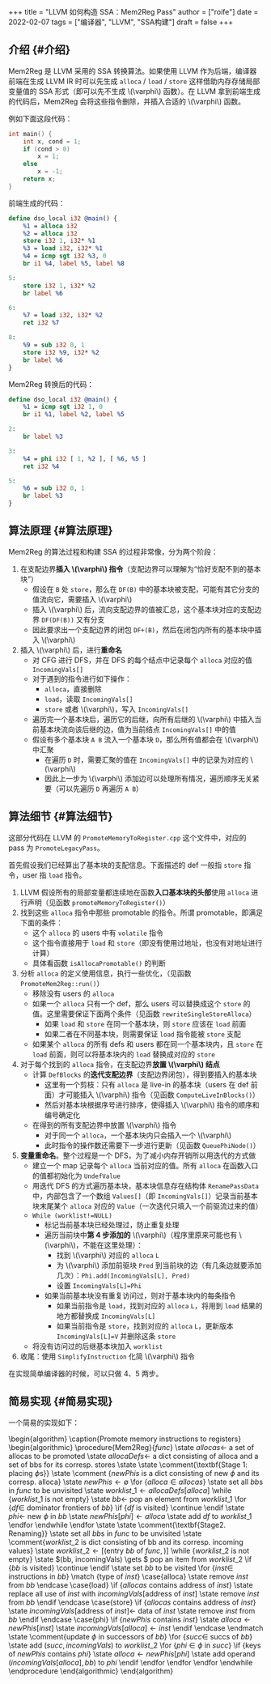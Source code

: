 +++
title = "LLVM 如何构造 SSA：Mem2Reg Pass"
author = ["roife"]
date = 2022-02-07
tags = ["编译器", "LLVM", "SSA构建"]
draft = false
+++

## 介绍 {#介绍}

Mem2Reg 是 LLVM 采用的 SSA 转换算法。如果使用 LLVM 作为后端，编译器前端在生成 LLVM IR 时可以先生成 `alloca` / `load` / `store` 这样借助内存存储局部变量值的 SSA 形式（即可以先不生成 \\(\varphi\\) 函数）。在 LLVM 拿到前端生成的代码后，Mem2Reg 会将这些指令删除，并插入合适的 \\(\varphi\\) 函数。

例如下面这段代码：

```C
int main() {
    int x, cond = 1;
    if (cond > 0)
        x = 1;
    else
        x = -1;
    return x;
}
```

前端生成的代码：

```llvm
define dso_local i32 @main() {
    %1 = alloca i32
    %2 = alloca i32
    store i32 1, i32* %1
    %3 = load i32, i32* %1
    %4 = icmp sgt i32 %3, 0
    br i1 %4, label %5, label %8

5:
    store i32 1, i32* %2
    br label %6

6:
    %7 = load i32, i32* %2
    ret i32 %7

8:
    %9 = sub i32 0, 1
    store i32 %9, i32* %2
    br label %6
}
```

Mem2Reg 转换后的代码：

```llvm
define dso_local i32 @main() {
    %1 = icmp sgt i32 1, 0
    br i1 %1, label %2, label %5

2:
    br label %3

3:
    %4 = phi i32 [ 1, %2 ], [ %6, %5 ]
    ret i32 %4

5:
    %6 = sub i32 0, 1
    br label %3
}
```


## 算法原理 {#算法原理}

Mem2Reg 的算法过程和构建 SSA 的过程非常像，分为两个阶段：

1.  在支配边界**插入 \\(\varphi\\) 指令**（支配边界可以理解为“恰好支配不到的基本块”）
    -   假设在 `B` 处 `store`，那么在 `DF(B)` 中的基本块被支配，可能有其它分支的值流向它，需要插入 \\(\varphi\\)
    -   插入 \\(\varphi\\) 后，流向支配边界的值被汇总，这个基本块对应的支配边界 `DF(DF(B))` 又有分支
    -   因此要求出一个支配边界的闭包 `DF+(B)`，然后在闭包内所有的基本块中插入 \\(\varphi\\)
2.  插入 \\(\varphi\\) 后，进行**重命名**
    -   对 CFG 进行 DFS，并在 DFS 的每个结点中记录每个 `alloca` 对应的值 `IncomingVals[]`
    -   对于遇到的指令进行如下操作：
        -   `alloca`，直接删除
        -   `load`，读取 `IncomingVals[]`
        -   `store` 或者 \\(\varphi\\)，写入 `IncomingVals[]`
    -   遍历完一个基本块后，遍历它的后继，向所有后继的 \\(\varphi\\) 中插入当前基本块流向该后继的边，值为当前结点 `IncomingVals[]` 中的值
    -   假设有多个基本块 `A B` 流入一个基本块 `D`，那么所有值都会在 \\(\varphi\\) 中汇聚
        -   在遍历 `D` 时，需要汇聚的值在 `IncomingVals[]` 中的记录为对应的 \\(\varphi\\)
        -   因此上一步为 \\(\varphi\\) 添加边可以处理所有情况，遍历顺序无关紧要（可以先遍历 `D` 再遍历 `A B`）


## 算法细节 {#算法细节}

这部分代码在 LLVM 的 `PromoteMemoryToRegister.cpp` 这个文件中，对应的 pass 为 `PromoteLegacyPass`。

首先假设我们已经算出了基本块的支配信息。下面描述的 def 一般指 `store` 指令，user 指 `load` 指令。

1.  LLVM 假设所有的局部变量都连续地在函数**入口基本块的头部**使用 `alloca` 进行声明（见函数 `promoteMemoryToRegister()`）
2.  找到这些 `alloca` 指令中那些 promotable 的指令。所谓 promotable，即满足下面的条件：
    -   这个 `alloca` 的 users 中有 `volatile` 指令
    -   这个指令直接用于 `load` 和 `store`（即没有使用过地址，也没有对地址进行计算）
    -   具体看函数 `isAllocaPromotable()` 的判断
3.  分析 `alloca` 的定义使用信息，执行一些优化，（见函数 `PromoteMem2Reg::run()`）
    -   移除没有 users 的 `alloca`
    -   如果一个 `alloca` 只有一个 def，那么 users 可以替换成这个 `store` 的值。这里需要保证下面两个条件（见函数 `rewriteSingleStoreAlloca`）
        -   如果 `load` 和 `store` 在同一个基本块，则 `store` 应该在 `load` 前面
        -   如果二者在不同基本块，则需要保证 `load` 指令能被 `store` 支配
    -   如果某个 `alloca` 的所有 defs 和 users 都在同一个基本块内，且 `store` 在 `load` 前面，则可以将基本块内的 `load` 替换成对应的 `store`
4.  对于每个找到的 `alloca` 指令，在支配边界**放置 \\(\varphi\\) 结点**
    -   计算 `DefBlocks` 的**迭代支配边界**（支配边界闭包），得到要插入的基本块
        -   这里有一个剪枝：只有 `alloca` 是 live-in 的基本块（users 在 def 前面）才可能插入 \\(\varphi\\) 指令（见函数 `ComputeLiveInBlocks()`）
        -   然后对基本块根据序号进行排序，使得插入 \\(\varphi\\) 指令的顺序和编号确定化
    -   在得到的所有支配边界中放置 \\(\varphi\\) 指令
        -   对于同一个 `alloca`，一个基本块内只会插入一个 \\(\varphi\\)
        -   此时指令的操作数还需要下一步进行更新（见函数 `QueuePhiNode()`）
5.  **变量重命名**。整个过程是一个 DFS，为了减小内存开销所以用迭代的方式做
    -   建立一个 map 记录每个 `alloca` 当前对应的值。所有 `alloca` 在函数入口的值都初始化为 `UndefValue`
    -   用迭代 DFS 的方式遍历基本块，基本块信息存在结构体 `RenamePassData` 中，内部包含了一个数组 `Values[]`（即 `IncomingVals[]`）记录当前基本块末尾某个 `alloca` 对应的 `Value`（一次迭代只填入一个前驱流过来的值）
    -   `While (worklist!=NULL)`
        -   标记当前基本块已经处理过，防止重复处理
        -   遍历当前块中**第 4 步添加的** \\(\varphi\\)（程序里原来可能也有 \\(\varphi\\)，不能在这里处理）：
            -   找到 \\(\varphi\\) 对应的 `alloca` `L`
            -   为 \\(\varphi\\) 添加前驱块 `Pred` 到当前块的边（有几条边就要添加几次）：`Phi.add(IncomingVals[L], Pred)`
            -   设置 `IncomingVals[L]=Phi`
        -   如果当前基本块没有重复访问过，则对于基本块内的每条指令
            -   如果当前指令是 `load`，找到对应的 `alloca` `L`，将用到 `load` 结果的地方都替换成 `IncomingVals[L]`
            -   如果当前指令是 `store`，找到对应的 `alloca` `L`，更新版本 `IncomingVals[L]=V` 并删除这条 `store`
    -   将没有访问过的后继基本块加入 `worklist`
6.  收尾：使用 `SimplifyInstruction` 化简 \\(\varphi\\) 指令

在实现简单编译器的时候，可以只做 4、5 两步。


## 简易实现 {#简易实现}

一个简易的实现如下：

<div class="pseudocode">

\begin{algorithm}
  \caption{Promote memory instructions to registers}
  \begin{algorithmic}
    \procedure{Mem2Reg}{$func$}
    \state $allocas \gets$ a set of allocas to be promoted
    \state $allocaDefs \gets$ a dict consisting of alloca and a set of bbs for its corresp. stores
    \state
    \state \comment{\textbf{Stage 1: placing $\phi$s}}
    \state \comment {$newPhis$ is a dict consisting of new $\phi$ and its corresp. alloca}
    \state $newPhis \gets \emptyset$
    \for {$alloca \in allocas$}
      \state set all $bb$s in $func$ to be unvisited
      \state $worklist\_{1} \gets allocaDefs[alloca]$
      \while {$worklist\_{1}$ is not empty}
        \state $bb \gets$ pop an element from $worklist\_{1}$
        \for {$df \in$ dominator frontiers of $bb$}
          \if {$df$ is visited}
            \continue
          \endif
          \state $phi \gets$ new $\phi$ in $bb$
          \state $newPhis[phi] \gets alloca$
          \state add $df$ to $worklist\_{1}$
        \endfor
      \endwhile
    \endfor
    \state
    \state \comment{\textbf{Stage2. Renaming}}
    \state set all $bb$s in $func$ to be unvisited
    \state \comment{$worklist\_{2}$ is dict consisting of bb and its corresp. incoming values}
    \state $worklist\_{2} \gets [($entry $bb$ of $func, )]$
    \while {$worklist\_{2}$ is not empty}
      \state $(bb, incomingVals) \gets $ pop an item from $worklist\_{2}$
      \if {$bb$ is visited}
        \continue
      \endif
      \state set $bb$ to be visited
      \for {$inst \in$ instructions in $bb$}
        \match {type of $inst$}
          \case{alloca}
            \state remove $inst$ from $bb$
          \endcase
          \case{load}
            \if {$allocas$ contains address of $inst$}
              \state replace all use of $inst$ with $incomingVals[\text{address of } inst]$
              \state remove $inst$ from $bb$
            \endif
          \endcase
          \case{store}
            \if {$allocas$ contains address of $inst$}
              \state $incomingVals[\text{address of } inst] \gets$ data of $inst$
              \state remove $inst$ from $bb$
            \endif
          \endcase
          \case{phi}
            \if {$newPhis$ contains $inst$}
              \state $alloca \gets newPhis[inst]$
              \state $incomingVals[alloca] \gets inst$
            \endif
          \endcase
        \endmatch
        \state \comment{update $\phi$ in successors of $bb$}
        \for {$succ \in$ succs of $bb$}
          \state add $(succ, incomingVals)$ to $worklist\_{2}$
          \for {$phi \in \phi$ in $succ$}
            \if {keys of $newPhis$ contains $phi$}
              \state $alloca \gets newPhis[phi]$
              \state add operand $(incomingVals[alloca], bb)$ to $phi$
            \endif
          \endfor
        \endfor
      \endfor
    \endwhile
    \endprocedure
  \end{algorithmic}
\end{algorithm}

</div>
